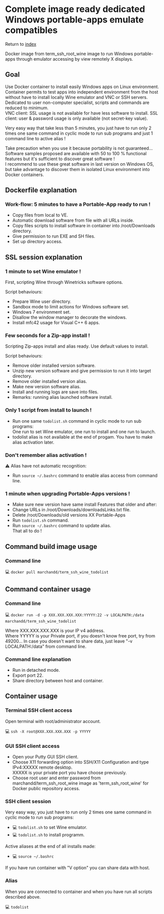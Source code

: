 Complete image ready dedicated Windows portable-apps emulate compatibles
========================================================================

Return to [index](https://github.com/marchandd/term_ssh_wine_todolist/ "Index")

Docker image from term_ssh_root_wine image to run Windows portable-apps
through emulator accessing by view remotely X displays.

Goal
----

Use Docker container to install easily Windows apps on Linux environment.  
Container permits to test apps into independent environment from the host 
without have to install locally Wine emulator and VNC or SSH servers.  
Dedicated to user non-computer specialist, scripts and commands are reduced to minimum.  
VNC client: SSL usage is not available for have less software to install.
SSL client: user & password usage is only available (not secret-key value).

Very easy way that take less than 5 minutes, you just have to run only 2 times one same command in cyclic mode to run sub programs and just 1 command line to active alias !

Take precaution when you use it because portability is not guaranteed...  
Software samples proposed are available with 50 to 100 % functional features 
but it's sufficient to discover great software !  
I recommend to use these great software in last version on Windows OS,
but take advantage to discover them in isolated Linux environment into 
Docker containers.

Dockerfile explanation
----------------------

### Work-flow: 5 minutes to have a Portable-App ready to run !

- Copy files from local to VE.
- Automatic download software from file with all URLs inside.
- Copy files scripts to install software in container into /root/Downloads 
  directory.
- Give permission to run EXE and SH files.
- Set up directory access.

SSL session explanation
-----------------------

### 1 minute to set Wine emulator !

First, scripting Wine through Winetricks software options.

Script behaviours:
- Prepare Wine user directory.
- Sandbox mode to limit actions for Windows software set.
- Windows 7 environment set.
- Disallow the window manager to decorate the windows.
- Install mfc42 usage for Visual C++ 6 apps.

### Few seconds for a Zip-app install !

Scripting Zip-apps install and alias ready. Use default values to install.

Script behaviours:
- Remove older installed version software.
- Unzip new version software and give permission to run it into target directory.
- Remove older installed version alias.
- Make new version software alias.
- Install and running logs are save into files.
- Remarks: running alias launched software install.

### Only 1 script from install to launch !

- Run one same `todolist.sh` command in cyclic mode to run sub programs:  
One run to set Wine emulator, one run to install and one run to launch.  
- todolist alias is not available at the end of progam. You have to make alias activation later.

### Don't remember alias activation !

:warning: Alias have not automatic recognition:
- Run `source ~/.bashrc` command to enable alias access from command line.

### 1 minute when upgrading Portable-Apps versions !

- Make sure new version have same install Features that older and after: 
- Change URLs in /root/Downloads/downloadsLinks.txt file.
- Delete /root/Downloads/old versions XX Portable-Apps
- Run `todolist.sh` command.
- Run `source ~/.bashrc` command to update alias.  
That all to do !

Command build image usage
-------------------------

### Command line

:computer: `docker pull marchandd/term_ssh_wine_todolist`

Command container usage
-----------------------

### Command line

:computer: `docker run -d -p XXX.XXX.XXX.XXX:YYYYY:22 -v LOCALPATH:/data marchandd/term_ssh_wine_todolist`

Where XXX.XXX.XXX.XXX is your IP v4 address.  
Where YYYYY is your Private port, if you doesn't know free port, try from 49200...
In case you doesn't want to share data, just leave "-v LOCALPATH:/data" 
from command line.

### Command line explanation

- Run in detached mode.
- Export port 22.
- Share directory between host and container.

Container usage
---------------

### Terminal SSH client access

Open terminal with root/administrator account.

:computer: `ssh -X root@XXX.XXX.XXX.XXX -p YYYYY`

### GUI SSH client access

- Open your Putty GUI SSH client.  
- Choose X11 forwarding option into SSH/X11 Configuration and type IPv4:XXXXX remote desktop.  
  XXXXX is your private port you have choose previously.  
- Choose root user and enter password from marchandd/term_ssh_root_wine image as 'term_ssh_root_wine' for Docker public repository access.

### SSH client session

Very easy way, you just have to run only 2 times one same command in cyclic mode to run sub programs:  
- :computer: `todolist.sh` to set Wine emulator.  
- :computer: `todolist.sh` to install programm.   

Active aliases at the end of all installs made:
- :computer: `source ~/.bashrc`

If you have run container with "V option" you can share data with host.

### Alias

When you are connected to container and when you have run all scripts described above.

:computer: `todolist`
